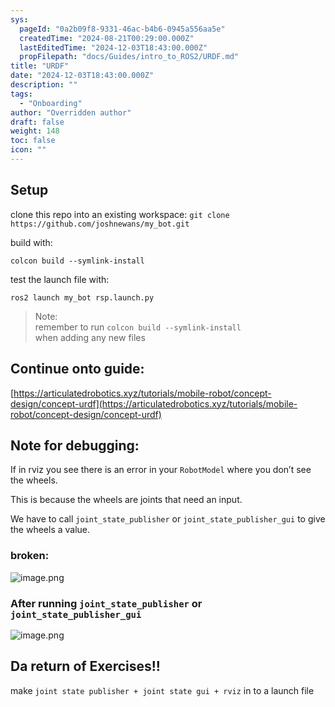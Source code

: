 ```yaml
---
sys:
  pageId: "0a2b09f8-9331-46ac-b4b6-0945a556aa5e"
  createdTime: "2024-08-21T00:29:00.000Z"
  lastEditedTime: "2024-12-03T18:43:00.000Z"
  propFilepath: "docs/Guides/intro_to_ROS2/URDF.md"
title: "URDF"
date: "2024-12-03T18:43:00.000Z"
description: ""
tags:
  - "Onboarding"
author: "Overridden author"
draft: false
weight: 148
toc: false
icon: ""
---
```


## Setup

clone this repo into an existing workspace:
`git clone https://github.com/joshnewans/my_bot.git`

build with:

`colcon build --symlink-install`

test the launch file with:

`ros2 launch my_bot rsp.launch.py`

> Note:  
> remember to run `colcon build --symlink-install`  
> when adding any new files

## Continue onto guide:

[https://articulatedrobotics.xyz/tutorials/mobile-robot/concept-design/concept-urdf](https://articulatedrobotics.xyz/tutorials/mobile-robot/concept-design/concept-urdf)

## Note for debugging:

If in rviz you see there is an error in your `RobotModel` where you don’t see the wheels.

This is because the wheels are joints that need an input. 

We have to call `joint_state_publisher` or `joint_state_publisher_gui` to give the wheels a value.

### broken:

![image.png](https://prod-files-secure.s3.us-west-2.amazonaws.com/d518164a-d88e-44d1-a4ee-3adb3bd8bce0/96a1d089-1f17-4dbf-8563-f2aef56a4d37/image.png?X-Amz-Algorithm=AWS4-HMAC-SHA256&X-Amz-Content-Sha256=UNSIGNED-PAYLOAD&X-Amz-Credential=ASIAZI2LB466S2L3JNN2%2F20250214%2Fus-west-2%2Fs3%2Faws4_request&X-Amz-Date=20250214T190146Z&X-Amz-Expires=3600&X-Amz-Security-Token=IQoJb3JpZ2luX2VjEAsaCXVzLXdlc3QtMiJGMEQCIAN2mavOlKULp9R8tAP6iSqlqwU%2FsDNOIaWr34HNfl4RAiAgs3mejqVh%2BFvwlzbwil2Fso5iO31Fl7oZjOpwtcRNVyr%2FAwg0EAAaDDYzNzQyMzE4MzgwNSIMi1LFXN9GIRB0GeQIKtwDhRlCRakIdm%2Ft62VFZhXvLiaqTVGmr2wLXCHNAqAl6BP7Fkur1hrXo%2BBAYEad18Y%2Fn9nohg9p%2B%2F7%2Bu%2FI%2Bc%2F8a3MG78fw8eSlNkIbWRCIhIWaEYQdobF%2FYqGGEsSbANRqmET%2B55e41H1edFINN0PLM1hULeExF4GOHJUDRoWWW7W6EMdfLexwUghZkM%2FEYawT4X2IYwdhM%2BO8aCvtniWVvCd12Rjv5NgPd8R%2BOR2viY8WPcOM2X3ozzXdDF%2Bt7bLEfFbTxauMFo8x3HSY0e1zq2A1fQb3vPZA8DEXUhop5WwDmwXyTBlGkhLnUJDZQGwvz358uLFjPiTVxL7uLln2i9plQoutRxILbt7enGKgEVvimtZuMRe9jXObuQvD9kA7zh%2BUrIN1htXnASYMIsQEnF2v%2BCYxgg3VUbGLgmhdeXjXr4pR1F2ZGIeugFrRh8cWOaDd6%2F008FpGhw2tCxWrCN6whTqGRvULQZyz87l11ewCIYIuyy6wmDS7z1HZ4fEeQ%2FGToIjPHnfFo2FPExnIn4OyV3SZLhXXHHRJFrRcaQyCYucah9mwTd1BgNkGg8aKFygEaPebTWySJ2UWWJxjvOghlFdKKmJ%2FbOknNS7KsrrZpqeOwyZlF3bK1YVcwxZ2%2BvQY6pgGkSLGkRgxTaR4mOPulP58KCtPwhmVCWvv9x7JF61JUQ8785INEweWA7a8W%2BfBk08YvJbQKc4Dxjje6jSHozbCfqhjBHyLBPMunUXtnm6IHnAv42pPSx1vpUqBkLGSJoI6tMUjICa0JgglHFOHyV9imSvVvpqkSqI31XDe4Bko5QYAm%2FKIr8zcSsUDnaEfKV6u2GjGxR5mRpNvgyPTM0xDT2O5cUibw&X-Amz-Signature=17dea2b8b5c94a85440a2c2cd7fa891e38149989b761bce5f435166fae037c36&X-Amz-SignedHeaders=host&x-id=GetObject)

### After running `joint_state_publisher` or `joint_state_publisher_gui`

![image.png](https://prod-files-secure.s3.us-west-2.amazonaws.com/d518164a-d88e-44d1-a4ee-3adb3bd8bce0/130c99c7-1b0b-4031-9953-844fc3950ff4/image.png?X-Amz-Algorithm=AWS4-HMAC-SHA256&X-Amz-Content-Sha256=UNSIGNED-PAYLOAD&X-Amz-Credential=ASIAZI2LB466S2L3JNN2%2F20250214%2Fus-west-2%2Fs3%2Faws4_request&X-Amz-Date=20250214T190146Z&X-Amz-Expires=3600&X-Amz-Security-Token=IQoJb3JpZ2luX2VjEAsaCXVzLXdlc3QtMiJGMEQCIAN2mavOlKULp9R8tAP6iSqlqwU%2FsDNOIaWr34HNfl4RAiAgs3mejqVh%2BFvwlzbwil2Fso5iO31Fl7oZjOpwtcRNVyr%2FAwg0EAAaDDYzNzQyMzE4MzgwNSIMi1LFXN9GIRB0GeQIKtwDhRlCRakIdm%2Ft62VFZhXvLiaqTVGmr2wLXCHNAqAl6BP7Fkur1hrXo%2BBAYEad18Y%2Fn9nohg9p%2B%2F7%2Bu%2FI%2Bc%2F8a3MG78fw8eSlNkIbWRCIhIWaEYQdobF%2FYqGGEsSbANRqmET%2B55e41H1edFINN0PLM1hULeExF4GOHJUDRoWWW7W6EMdfLexwUghZkM%2FEYawT4X2IYwdhM%2BO8aCvtniWVvCd12Rjv5NgPd8R%2BOR2viY8WPcOM2X3ozzXdDF%2Bt7bLEfFbTxauMFo8x3HSY0e1zq2A1fQb3vPZA8DEXUhop5WwDmwXyTBlGkhLnUJDZQGwvz358uLFjPiTVxL7uLln2i9plQoutRxILbt7enGKgEVvimtZuMRe9jXObuQvD9kA7zh%2BUrIN1htXnASYMIsQEnF2v%2BCYxgg3VUbGLgmhdeXjXr4pR1F2ZGIeugFrRh8cWOaDd6%2F008FpGhw2tCxWrCN6whTqGRvULQZyz87l11ewCIYIuyy6wmDS7z1HZ4fEeQ%2FGToIjPHnfFo2FPExnIn4OyV3SZLhXXHHRJFrRcaQyCYucah9mwTd1BgNkGg8aKFygEaPebTWySJ2UWWJxjvOghlFdKKmJ%2FbOknNS7KsrrZpqeOwyZlF3bK1YVcwxZ2%2BvQY6pgGkSLGkRgxTaR4mOPulP58KCtPwhmVCWvv9x7JF61JUQ8785INEweWA7a8W%2BfBk08YvJbQKc4Dxjje6jSHozbCfqhjBHyLBPMunUXtnm6IHnAv42pPSx1vpUqBkLGSJoI6tMUjICa0JgglHFOHyV9imSvVvpqkSqI31XDe4Bko5QYAm%2FKIr8zcSsUDnaEfKV6u2GjGxR5mRpNvgyPTM0xDT2O5cUibw&X-Amz-Signature=0aa3cd35018a8fc0648cc2faba418c4daeb57b4d0c7344c41c2c0147dc6f78db&X-Amz-SignedHeaders=host&x-id=GetObject)

## Da return of Exercises!!

make `joint state publisher + joint state gui + rviz` in to a launch file
